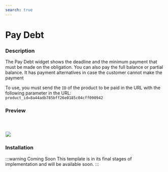 ```yaml
---
search: true
---
```

# Pay Debt

### Description
The Pay Debt widget shows the deadline and the minimum payment that must be made on the obligation. You can also pay the full balance or partial balance. It has payment alternatives in case the customer cannot make the payment

To use, you must send the `ID` of the product to be paid in the URL with the following parameter in the URL: `product_id=8a44adb785bff26e0185c04cff090942`

### Preview

<img src="/assets/img/dynamic/experiences/retail/pay-debt.jpg" style="border: 1px solid #EEE; margin-top: 40px; max-width:600px;">


### Installation

:::warning Coming Soon
This template is in its final stages of implementation and will be available soon.
:::